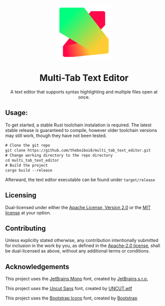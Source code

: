 <div align="center">

<img align="center" width="180" src="assets/icon.svg">

# Multi-Tab Text Editor

<subtitle>A text editor that supports syntax highlighting and multiple files open at once.</subtitle>

</div>

## Usage:

To get started, a stable Rust toolchain instalation is required.
The latest stable release is guaranteed to compile,
however older toolchain versions may still work,
though they have not been tested.

```shell
# Clone the git repo
git clone https://github.com/theboiboi8/multi_tab_text_editor.git
# Change working directory to the repo directory
cd multi_tab_text_editor
# Build the project
cargo build --release
```

Afterward, the text editor executable can be found under `target/release`

## Licensing

Dual-licensed under either the [Apache License, Version 2.0](LICENSE-APACHE)
or the [MIT license](LICENSE-MIT) at your option.

## Contributing

Unless explicitly stated otherwise, any contribution intentionally
submitted for inclusion in the work by you, as defined in the [Apache-2.0
license](LICENSE-APACHE), shall be dual-licensed as above,
without any additional terms or conditions.

## Acknowledgements

This project uses the [JetBrains Mono](https://www.jetbrains.com/lp/mono/) font,
created by [JetBrains s.r.o.](https://www.jetbrains.com)

This project uses the [Uncut Sans](https://uncut.wtf/sans-serif/uncut-sans/) font,
created by [UNCUT.wtf](https://uncut.wtf)

This project uses the [Bootstrap Icons](https://icons.getbootstrap.com/) font,
created by [Bootstrap](https://getbootstrap.com/)
